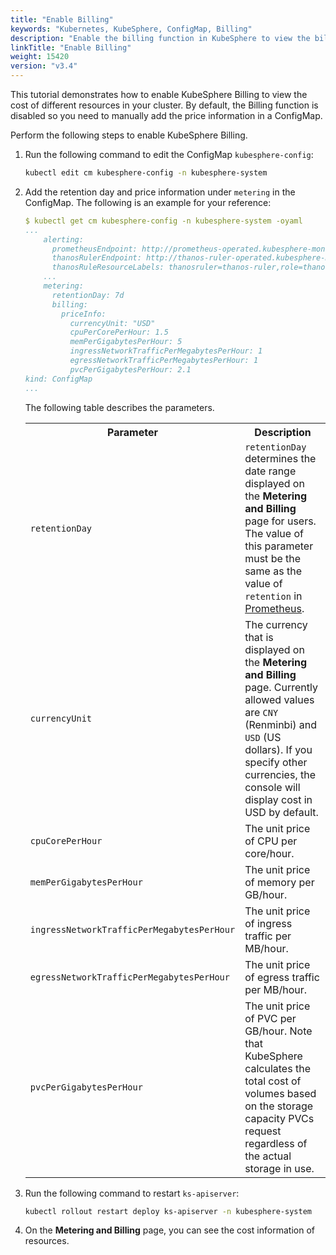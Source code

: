 ```yaml
---
title: "Enable Billing"
keywords: "Kubernetes, KubeSphere, ConfigMap, Billing"
description: "Enable the billing function in KubeSphere to view the billing data of your resources during a period."
linkTitle: "Enable Billing"
weight: 15420
version: "v3.4"
---
```


This tutorial demonstrates how to enable KubeSphere Billing to view the cost of different resources in your cluster. By default, the Billing function is disabled so you need to manually add the price information in a ConfigMap.

Perform the following steps to enable KubeSphere Billing.

1. Run the following command to edit the ConfigMap `kubesphere-config`:

   ```bash
   kubectl edit cm kubesphere-config -n kubesphere-system
   ```

2. Add the retention day and price information under `metering` in the ConfigMap. The following is an example for your reference:

   ```yaml
   $ kubectl get cm kubesphere-config -n kubesphere-system -oyaml
   ...
       alerting:
         prometheusEndpoint: http://prometheus-operated.kubesphere-monitoring-system.svc:9090
         thanosRulerEndpoint: http://thanos-ruler-operated.kubesphere-monitoring-system.svc:10902
         thanosRuleResourceLabels: thanosruler=thanos-ruler,role=thanos-alerting-rules
       ...
       metering:
         retentionDay: 7d
         billing:
           priceInfo:
             currencyUnit: "USD"
             cpuPerCorePerHour: 1.5
             memPerGigabytesPerHour: 5
             ingressNetworkTrafficPerMegabytesPerHour: 1
             egressNetworkTrafficPerMegabytesPerHour: 1
             pvcPerGigabytesPerHour: 2.1
   kind: ConfigMap
   ...
   ```

   The following table describes the parameters.

   <table>
     <tbody>
       <tr>
         <th>Parameter</th>
         <th>Description</th>
       </tr>
       <tr>
         <td><code>retentionDay</code></td>
         <td><code>retentionDay</code> determines the date range displayed on the <b>Metering and Billing</b> page for users. The value of this parameter must be the same as the value of <code>retention</code> in <a href='../../../faq/observability/monitoring/#how-to-change-the-monitoring-data-retention-period'>Prometheus</a>.</td>
       </tr>
       <tr>
         <td><code>currencyUnit</code></td>
         <td>The currency that is displayed on the <b>Metering and Billing</b> page. Currently allowed values are <code>CNY</code> (Renminbi) and <code>USD</code> (US dollars). If you specify other currencies, the console will display cost in USD by default.</td>
       </tr>
       <tr>
         <td><code>cpuCorePerHour</code></td>
         <td>The unit price of CPU per core/hour.</td>
       </tr><tr>
         <td><code>memPerGigabytesPerHour</code></td>
         <td>The unit price of memory per GB/hour.</td>
       </tr><tr>
         <td><code>ingressNetworkTrafficPerMegabytesPerHour</code></td>
         <td>The unit price of ingress traffic per MB/hour.</td>
       </tr><tr>
         <td><code>egressNetworkTrafficPerMegabytesPerHour</code></td>
         <td>The unit price of egress traffic per MB/hour.</td>
       </tr><tr>
         <td><code>pvcPerGigabytesPerHour</code></td>
         <td>The unit price of PVC per GB/hour. Note that KubeSphere calculates the total cost of volumes based on the storage capacity PVCs request regardless of the actual storage in use.</td>
       </tr>
     </tbody>
   </table>

3. Run the following command to restart `ks-apiserver`:

   ```bash
   kubectl rollout restart deploy ks-apiserver -n kubesphere-system
   ```

4. On the **Metering and Billing** page, you can see the cost information of resources.